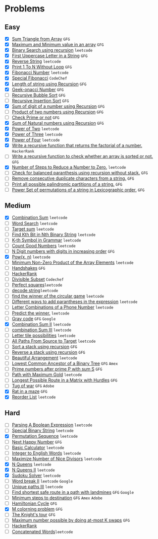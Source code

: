 # Problems

## Easy
- [x] [Sum Triangle from Array](https://www.geeksforgeeks.org/sum-triangle-from-array/) `GFG`
- [x] [Maximum and Minimum value in an array](https://www.geeksforgeeks.org/recursive-programs-to-find-minimum-and-maximum-elements-of-array/) `GFG`
- [x] [Binary Search using recursion](https://leetcode.com/problems/binary-search/) `leetcode`
- [x] [First Uppercase Letter in a String](https://www.geeksforgeeks.org/first-uppercase-letter-in-a-string-iterative-and-recursive/) `GFG`
- [x] [Reverse String](https://leetcode.com/problems/reverse-string/) `leetcode`
- [x] [Print 1 To N Without Loop](https://practice.geeksforgeeks.org/problems/print-1-to-n-without-using-loops-1587115620/1/) `GFG`
- [x] [Fibonacci Number](https://leetcode.com/problems/fibonacci-number/) `leetcode`
- [x] [Special Fibonacci](https://www.codechef.com/problems/FIBXOR01/) `CodeChef`
- [x] [Length of string using Recursion](https://www.geeksforgeeks.org/program-for-length-of-a-string-using-recursion/) `GFG`
- [x] [Geek-onacci Number](https://practice.geeksforgeeks.org/problems/geek-onacci-number/0/) `GFG`
- [ ] [Recursive Bubble Sort](https://www.geeksforgeeks.org/recursive-bubble-sort/) `GFG`
- [ ] [Recursive Insertion Sort](https://www.geeksforgeeks.org/recursive-insertion-sort/) `GFG`
- [x] [Sum of digit of a number using Recursion](https://www.geeksforgeeks.org/sum-digit-number-using-recursion/) `GFG`
- [ ] [Product of two numbers using Recursion](https://www.geeksforgeeks.org/product-2-numbers-using-recursion/) `GFG`
- [ ] [Check Prime or not](https://www.geeksforgeeks.org/recursive-program-prime-number/) `GFG`
- [x] [Sum of Natural numbers using Recursion](https://www.geeksforgeeks.org/sum-of-natural-numbers-using-recursion/) `GFG`
- [x] [Power of Two](https://leetcode.com/problems/power-of-two/) `leetcode`
- [x] [Power of Three](https://leetcode.com/problems/power-of-three/) `leetcode`
- [x] [Power of Four](https://leetcode.com/problems/power-of-four/) `leetcode`
- [x] [Write a recursive function that returns the factorial of a number.](https://www.hackerrank.com/challenges/30-recursion/problem) `HackerRank`
- [ ] [Write a recursive function to check whether an array is sorted or not.](https://www.geeksforgeeks.org/program-check-array-sorted-not-iterative-recursive) `GFG`
- [x] [Number of Steps to Reduce a Number to Zero.](https://leetcode.com/problems/number-of-steps-to-reduce-a-number-to-zero/) `leetcode`
- [ ] [Check for balanced paranthesis using recursion without stack.](https://www.geeksforgeeks.org/check-for-balanced-parenthesis-without-using-stack/) `GFG`
- [ ] [Remove consecutive duplicate characters from a string.](https://www.geeksforgeeks.org/remove-consecutive-duplicates-string/) `GFG` 
- [ ] [Print all possible palindromic partitions of a string.](https://www.geeksforgeeks.org/given-a-string-print-all-possible-palindromic-partition/) `GFG`
- [ ] [Power Set of permutations of a string in Lexicographic order.](https://www.geeksforgeeks.org/powet-set-lexicographic-order/) `GFG`
<!-- - [ ] [ Write a recursive function for given n and a to determine x: `n = a ^ x ;; a = 2, 3, 4;; (2 ^ -31) <= n <= (2 ^ 31) - 1 ` **Not a Link**](Not_a_Link) -->

## Medium
- [x] [Combination Sum](https://leetcode.com/problems/combination-sum/) `leetcode`
- [ ] [Word Search](https://leetcode.com/problems/word-search/) `leetcode`
- [ ] [Target sum](https://leetcode.com/problems/target-sum/) `leetcode`
- [ ] [Find Kth Bit in Nth Binary String](https://leetcode.com/problems/find-kth-bit-in-nth-binary-string/) `leetcode`
- [ ] [K-th Symbol in Grammar](https://leetcode.com/problems/k-th-symbol-in-grammar/) `leetcode`
- [ ] [Count Good Numbers](https://leetcode.com/problems/count-good-numbers/) `leetcode`
- [ ] [N Digit numbers with digits in increasing order](https://practice.geeksforgeeks.org/problems/n-digit-numbers-with-digits-in-increasing-order5903/1/) `GFG`
- [x] [Pow(x, n)](https://leetcode.com/problems/powx-n/) `leetcode`
- [ ] [Minimum Non-Zero Product of the Array Elements](https://leetcode.com/problems/minimum-non-zero-product-of-the-array-elements/) `leetcode`
- [ ] [Handshakes](https://practice.geeksforgeeks.org/problems/handshakes1303/1/) `GFG`
- [ ] [HackerRank](https://www.hackerrank.com/domains/algorithms?filters%5Bsubdomains%5D%5B%5D=recursion&filters%5Bdifficulty%5D%5B%5D=medium)
- [ ] [Divisible Subset](https://www.codechef.com/problems/DIVSUBS)  `Codechef`
- [ ] [Perfect squares](https://leetcode.com/problems/perfect-squares/)`leetcode`
- [ ] [decode string](https://leetcode.com/problems/decode-string/)`leetcode`
- [ ] [find the winner of the circular game](https://leetcode.com/problems/find-the-winner-of-the-circular-game/) `leetcode`
- [ ] [Different ways to add parantheses in the expression](https://leetcode.com/problems/different-ways-to-add-parentheses/) `leetcode`
- [ ] [Letter Combinations of a Phone Number](https://leetcode.com/problems/letter-combinations-of-a-phone-number/) `leetcode`
- [ ] [Predict the winner.](https://leetcode.com/problems/predict-the-winner/) `leetcode`
- [ ] [Gray code](https://practice.geeksforgeeks.org/problems/gray-code-1611215248/1/) `GFG` `Google`
- [x] [Combination Sum II](https://leetcode.com/problems/combination-sum-ii/) `leetcode`
- [ ] [combination Sum III](https://leetcode.com/problems/combination-sum-iii/) `leetcode`
- [ ] [Letter tile possibilities](https://leetcode.com/problems/letter-tile-possibilities/) `leetcode`
- [ ] [All Paths From Source to Target](https://leetcode.com/problems/all-paths-from-source-to-target/) `leetcode`
- [ ] [Sort a stack using recursion](https://www.geeksforgeeks.org/sort-a-stack-using-recursion/) `GFG`
- [ ] [Reverse a stack using recursion](https://www.geeksforgeeks.org/reverse-a-stack-using-recursion/) `GFG`
- [ ] [Beautiful Arrangement](https://leetcode.com/problems/beautiful-arrangement/) `leetcode`
- [ ] [Lowest Common Ancestor of a Binary Tree](https://practice.geeksforgeeks.org/problems/lowest-common-ancestor-in-a-binary-tree/1/) `GFG` `Amex`
- [ ] [Prime numbers after prime P with sum S](https://www.geeksforgeeks.org/prime-numbers-after-prime-p-with-sum-s/) `GFG`
- [ ] [Path with Maximum Gold](https://leetcode.com/problems/path-with-maximum-gold/) `leetcode`
- [ ] [Longest Possible Route in a Matrix with Hurdles](https://www.geeksforgeeks.org/longest-possible-route-in-a-matrix-with-hurdles/) `GFG`
- [ ] [Tug of war](https://www.geeksforgeeks.org/tug-of-war/) `GFG` `Adobe`
- [x] [Rat in a maze](https://www.geeksforgeeks.org/rat-in-a-maze-backtracking-2/) `GFG`
- [x] [Reorder List](https://leetcode.com/problems/reorder-list/) `leetcode`

## Hard
- [ ] [Parsing A Boolean Expression](https://leetcode.com/problems/parsing-a-boolean-expression/) `leetcode`
- [ ] [Special Binary String](https://leetcode.com/problems/special-binary-string/) `leetcode`
- [x] [Permutation Sequence](https://leetcode.com/problems/permutation-sequence/) `leetcode`
- [ ] [Next Happy Number](https://practice.geeksforgeeks.org/problems/next-happy-number4538/1/) `GFG`
- [ ] [Basic Calculator](https://leetcode.com/problems/basic-calculator/) `leetcode`
- [ ] [Integer to English Words](https://leetcode.com/problems/integer-to-english-words/) `leetcode`
- [ ] [Maximize Number of Nice Divisors](https://leetcode.com/problems/maximize-number-of-nice-divisors/) `leetcode`
- [x] [N Queens](https://leetcode.com/problems/n-queens/) `leetcode`
- [x] [N Queens II](https://leetcode.com/problems/n-queens-ii/) `leetcode`
- [x] [Sudoku Solver](https://leetcode.com/problems/sudoku-solver/) `leetcode`
- [ ] [Word break II](https://leetcode.com/problems/word-break-ii/) `leetcode` `Google`
- [ ] [Unique paths III](https://leetcode.com/problems/unique-paths-iii/) `leetcode`
- [ ] [Find shortest safe route in a path with landmines](https://www.geeksforgeeks.org/find-shortest-safe-route-in-a-path-with-landmines/) `GFG` `Google`
- [ ] [Minimum steps to destination](https://practice.geeksforgeeks.org/problems/minimum-number-of-steps-to-reach-a-given-number5234/1/) `GFG` `Amex` `Adobe`
- [ ] [Hamiltonian Cycle](https://www.geeksforgeeks.org/hamiltonian-cycle-backtracking-6/) `GFG`
- [x] [M colorning problem](https://www.geeksforgeeks.org/m-coloring-problem-backtracking-5/) `GFG`
- [ ] [The Knight's tour](https://www.geeksforgeeks.org/the-knights-tour-problem-backtracking-1/) `GFG`
- [ ] [Maximum number possible by doing at-most K swaps](https://www.geeksforgeeks.org/find-maximum-number-possible-by-doing-at-most-k-swaps/) `GFG`
- [ ] [HackerRank](https://www.hackerrank.com/domains/algorithms?filters%5Bsubdomains%5D%5B%5D=recursion&filters%5Bdifficulty%5D%5B%5D=hard)
- [ ] [Concatenated Words](https://leetcode.com/problems/concatenated-words/)`leetcode`
